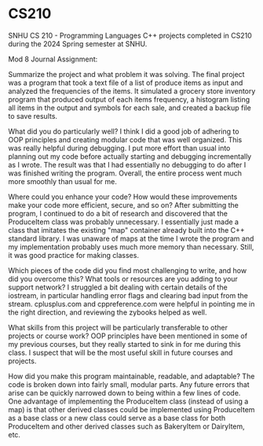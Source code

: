 # CS210
SNHU CS 210 - Programming Languages
C++ projects completed in CS210 during the 2024 Spring semester at SNHU. 

Mod 8 Journal Assignment:

Summarize the project and what problem it was solving.
  The final project was a program that took a text file of a list of produce items as input and analyzed the frequencies of the  items. It simulated a grocery store inventory program that produced output of each items frequency, a histogram listing all items in the output and symbols for each sale, and created a backup file to save results. 
  
What did you do particularly well?
  I think I did a good job of adhering to OOP principles and creating modular code that was well organized. This was really       helpful during debugging. I put more effort than usual into planning out my code before actually starting and debugging incrementally as I wrote. The result was that I had essentially no debugging to do after I was finished writing the program. Overall, the entire process went much more smoothly than usual for me. 
  
Where could you enhance your code? How would these improvements make your code more efficient, secure, and so on?
  After submitting the program, I continued to do a bit of research and discovered that the ProduceItem class was probably unnecessary. I essentially just made a class that imitates the existing "map" container already built into the C++ standard library. I was unaware of maps at the time I wrote the program and my implementation probably uses much more memory than necessary. Still, it was good practice for making classes. 
  
Which pieces of the code did you find most challenging to write, and how did you overcome this? What tools or resources are you adding to your support network?
  I struggled a bit dealing with certain details of the iostream, in particular handling error flags and clearing bad input from the stream. cplusplus.com and cppreference.com were helpful in pointing me in the right direction, and reviewing the zybooks helped as well. 

What skills from this project will be particularly transferable to other projects or course work?
  OOP principles have been mentioned in some of my previous courses, but they really started to sink in for me during this class. I suspect that will be the most useful skill in future courses and projects.  

How did you make this program maintainable, readable, and adaptable?
  The code is broken down into fairly small, modular parts. Any future errors that arise can be quickly narrowed down to being within a few lines of code. One advantage of implementing the ProduceItem class (instead of using a map) is that other derived classes could be implemented using ProduceItem as a base class or a new class could serve as a base class for both ProduceItem and other derived classes such as BakeryItem or DairyItem, etc. 

